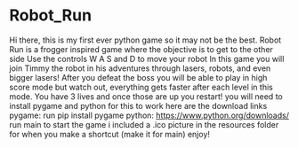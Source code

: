 # Robot_Run
Hi there, this is my first ever python game so it may not be the best.
Robot Run is a frogger inspired game where the objective is to get to the other side
Use the controls W A S and D to move your robot
In this game you will join Timmy the robot in his adventures through lasers, robots, and even bigger lasers!
After you defeat the boss you will be able to play in high score mode but watch out, everything gets faster after each level in this mode.
You have 3 lives and once those are up you restart!
you will need to install pygame and python for this to work
here are the download links
pygame: run pip install pygame
python: https://www.python.org/downloads/
run main to start the game
i included a .ico picture in the resources folder for when you make a shortcut (make it for main)
enjoy!
